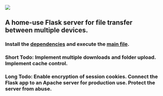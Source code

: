 ![](app/static/favicon.ico)
## A home-use Flask server for file transfer between multiple devices.
### Install the [dependencies](requirements.txt) and execute the [main file](run.py).
### Short Todo: Implement multiple downloads and folder upload. Implement cache control.
### Long Todo: Enable encryption of session cookies. Connect the Flask app to an Apache server for production use. Protect the server from abuse.